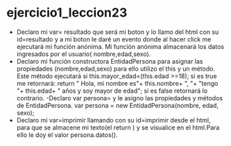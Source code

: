 # ejercicio1_leccion23
- Declaro mi var= resultado que será mi boton  y lo llamo del html con su id=resultado y a mi boton le daré un evento donde al hacer click me ejecutará mi función anónima. Mi función anónima almacenará los datos ingresados por el usuario( nombre,edad,sexo).
- Declaro mi función constructora EntidadPersona para asignar las propiedades (nombre,edad,sexo) para ello utilizo el this y un método. Este método ejecutará si this.mayor_edad=(this.edad >=18); si es true me retornará: 
 return " Hola, mi nombre es"+ this.nombre+ ", "+ "tengo "+ this.edad+ " años y soy mayor de edad"; si es false retornará lo contrario.
-Declaro var persona= y le asigno las propiedades y métodos de EntidadPersona.
var persona = new EntidadPersona(nombre, edad, sexo);
- Declaro mi var=imprimir llamando con su id=imprimir desde el html, para que se almacene mi texto(el return ) y se visualice en el html.Para ello le doy el valor persona.datos().
